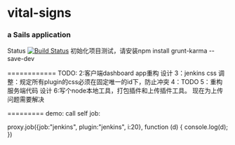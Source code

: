 # vital-signs
### a Sails application
Status [![Build Status](https://travis-ci.org/greengerong/vital-signs.png?branch=master)](https://travis-ci.org/greengerong/vital-signs)
初始化项目测试，请安装npm install grunt-karma --save-dev

============
TODO:
2:客户端dashboard app重构 设计
3：jenkins css 调整：规定所有plugin的css必须在固定唯一的id下，防止冲突
4：TODO
5：重构服务端代码 设计
6:写个node本地工具，打包插件和上传插件工具。 现在为上传问题需要解决


=========
demo:
call self job:

 proxy.job({job:"jenkins", plugin:"jenkins", i:20}, function (d) {
        console.log(d);
    })
